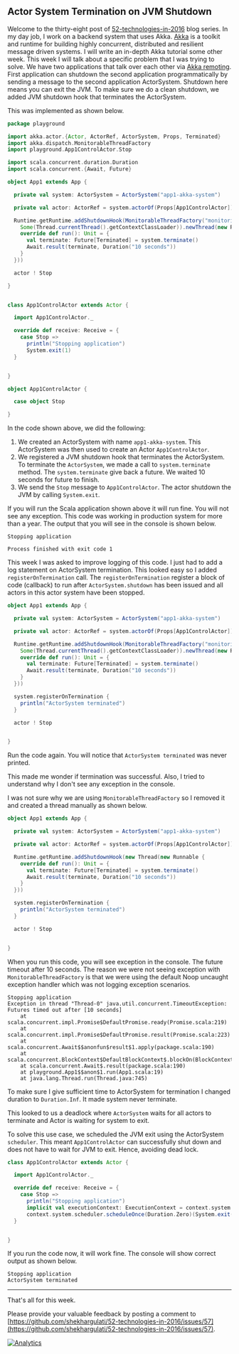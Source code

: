 Actor System Termination on JVM Shutdown
----

Welcome to the thirty-eight post of [52-technologies-in-2016](https://github.com/shekhargulati/52-technologies-in-2016) blog series. In my day job, I work on a backend system that uses Akka. [Akka](http://akka.io/) is a toolkit and runtime for building highly concurrent, distributed and resilient message driven systems. I will write an in-depth Akka tutorial some other week. This week I will talk about a specific problem that I was trying to solve. We have two applications that talk over each other via [Akka remoting](http://doc.akka.io/docs/akka/current/scala/remoting.html). First application can shutdown the second application programmatically by sending a message to the second application ActorSystem.  Shutdown here means you can exit the JVM. To make sure we do a clean shutdown, we added JVM shutdown hook that terminates the ActorSystem.

This was implemented as shown below.

```scala
package playground

import akka.actor.{Actor, ActorRef, ActorSystem, Props, Terminated}
import akka.dispatch.MonitorableThreadFactory
import playground.App1ControlActor.Stop

import scala.concurrent.duration.Duration
import scala.concurrent.{Await, Future}

object App1 extends App {

  private val system: ActorSystem = ActorSystem("app1-akka-system")

  private val actor: ActorRef = system.actorOf(Props[App1ControlActor])

  Runtime.getRuntime.addShutdownHook(MonitorableThreadFactory("monitoring-thread-factory", false,
    Some(Thread.currentThread().getContextClassLoader)).newThread(new Runnable {
    override def run(): Unit = {
      val terminate: Future[Terminated] = system.terminate()
      Await.result(terminate, Duration("10 seconds"))
    }
  }))

  actor ! Stop

}


class App1ControlActor extends Actor {

  import App1ControlActor._

  override def receive: Receive = {
    case Stop =>
      println("Stopping application")
      System.exit(1)
  }


}

object App1ControlActor {

  case object Stop

}
```

In the code shown above, we did the following:

1. We created an ActorSystem with name `app1-akka-system`. This ActorSystem was then used to create an Actor `App1ControlActor`.
2. We registered a JVM shutdown hook that terminates the ActorSystem. To terminate the `ActorSystem`, we made a call to `system.terminate` method. The `system.terminate` give back a future. We waited 10 seconds for future to finish.
3. We send the `Stop` message to `App1ControlActor`. The actor shutdown the JVM by calling `System.exit`.

If you will run the Scala application shown above it will run fine. You will not see any exception. This code was working in production system for more than a year. The output that you will see in the console is shown below.

```
Stopping application

Process finished with exit code 1
```

This week I was asked to improve logging of this code. I just had to add a log statement on ActorSystem termination. This looked easy so I added `registerOnTermination` call. The `registerOnTermination` register a block of code (callback) to run after `ActorSystem.shutdown` has been issued and all actors in this actor system have been stopped.

```scala
object App1 extends App {

  private val system: ActorSystem = ActorSystem("app1-akka-system")

  private val actor: ActorRef = system.actorOf(Props[App1ControlActor])

  Runtime.getRuntime.addShutdownHook(MonitorableThreadFactory("monitoring-thread-factory", false,
    Some(Thread.currentThread().getContextClassLoader)).newThread(new Runnable {
    override def run(): Unit = {
      val terminate: Future[Terminated] = system.terminate()
      Await.result(terminate, Duration("10 seconds"))
    }
  }))

  system.registerOnTermination {
    println("ActorSystem terminated")
  }

  actor ! Stop


}
```

Run the code again. You will notice that `ActorSystem terminated` was never printed.

This made me wonder if termination was successful. Also, I tried to understand why I don't see any exception in the console.

I was not sure why we are using `MonitorableThreadFactory` so I removed it and created a thread manually as shown below.

```scala
object App1 extends App {

  private val system: ActorSystem = ActorSystem("app1-akka-system")

  private val actor: ActorRef = system.actorOf(Props[App1ControlActor])

  Runtime.getRuntime.addShutdownHook(new Thread(new Runnable {
    override def run(): Unit = {
      val terminate: Future[Terminated] = system.terminate()
      Await.result(terminate, Duration("10 seconds"))
    }
  }))

  system.registerOnTermination {
    println("ActorSystem terminated")
  }

  actor ! Stop


}
```
When you run this code, you will see exception in the console. The future timeout after 10 seconds. The reason we were not seeing exception with `MonitorableThreadFactory` is that we were using the default Noop uncaught exception handler which was not logging exception scenarios.

```
Stopping application
Exception in thread "Thread-0" java.util.concurrent.TimeoutException: Futures timed out after [10 seconds]
	at scala.concurrent.impl.Promise$DefaultPromise.ready(Promise.scala:219)
	at scala.concurrent.impl.Promise$DefaultPromise.result(Promise.scala:223)
	at scala.concurrent.Await$$anonfun$result$1.apply(package.scala:190)
	at scala.concurrent.BlockContext$DefaultBlockContext$.blockOn(BlockContext.scala:53)
	at scala.concurrent.Await$.result(package.scala:190)
	at playground.App1$$anon$1.run(App1.scala:19)
	at java.lang.Thread.run(Thread.java:745)
```

To make sure I give sufficient time to ActorSystem for termination I changed duration to `Duration.Inf`. It made system never terminate.

This looked to us a deadlock where `ActorSystem` waits for all actors to terminate and Actor is waiting for system to exit.

To solve this use case, we scheduled the JVM exit using the ActorSystem `scheduler`. This meant `App1ControlActor` can successfully shut down and does not have to wait for JVM to exit. Hence, avoiding dead lock.

```scala
class App1ControlActor extends Actor {

  import App1ControlActor._

  override def receive: Receive = {
    case Stop =>
      println("Stopping application")
      implicit val executionContext: ExecutionContext = context.system.dispatcher
      context.system.scheduler.scheduleOnce(Duration.Zero)(System.exit(1))
  }


}
```


If you run the code now, it will work fine. The console will show correct output as shown below.

```
Stopping application
ActorSystem terminated
```

-----

That's all for this week.

Please provide your valuable feedback by posting a comment to [https://github.com/shekhargulati/52-technologies-in-2016/issues/57](https://github.com/shekhargulati/52-technologies-in-2016/issues/57).

[![Analytics](https://ga-beacon.appspot.com/UA-59411913-2/shekhargulati/52-technologies-in-2016/38-akka)](https://github.com/igrigorik/ga-beacon)
